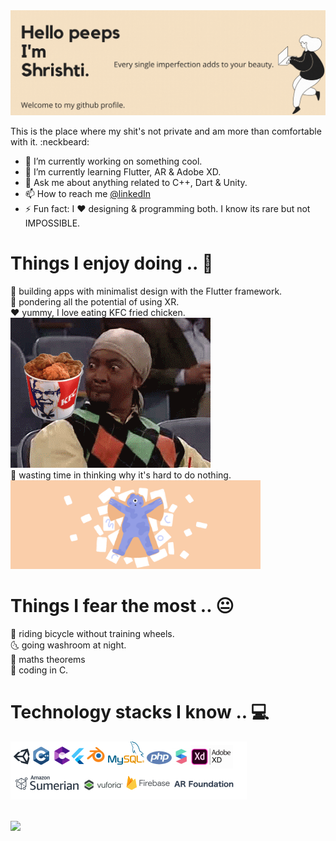 <img src="https://github.com/Popo1928/Popo1928/blob/master/cover.gif" />

This is the place where my shit's not private and am more than comfortable with it. :neckbeard:
- 🔭 I’m currently working on something cool.
- 🌱 I’m currently learning Flutter, AR & Adobe XD.
- 💬 Ask me about anything related to C++, Dart & Unity.
- 📫 How to reach me [@linkedIn](https://www.linkedin.com/in/shrishti-singh-40043b105/)
- ⚡ Fun fact: I :heart: designing & programming both. I know its rare but not IMPOSSIBLE.


# Things I enjoy doing .. :see_no_evil:

  :iphone:  building apps with minimalist design with the Flutter framework.<br>
  :thought_balloon: pondering all the potential of using XR. <br>
  :heart: yummy, I love eating KFC fried chicken. <br> <img src="https://github.com/Popo1928/Popo1928/blob/master/kfc.gif" /> <br>
  :shit: wasting time in thinking why it's hard to do nothing. <br> <img src="https://github.com/Popo1928/Popo1928/blob/master/productivity_hero.gif" width="400" />
  
# Things I fear the most .. :neutral_face: 

  :bicyclist:  riding bicycle without training wheels.<br>
  :last_quarter_moon_with_face:   going washroom at night.<br>
  :page_with_curl:   maths theorems <br>
  :eyes:  coding in C.
  
# Technology stacks I know ..  :computer:

<img src="https://github.com/Popo1928/Popo1928/blob/master/technologies.PNG" />

<br>
<br>

![](https://komarev.com/ghpvc/?username=your-github-username&color=blue&style=flat-square&label=PROFILE+VIEWS+⚡)



<!--
<p align="center">
<img src="https://github.com/wanderindev/wanderindev/blob/master/assets/about-cover.png" />
<b>Leisurely exploring the software development world</b>
</p>
<p align="center">&nbsp;</p>
<p align="center">&nbsp;</p>


# Hello:wave:, and welcome to my GitHub profile!


Hi! I'm **Javier Feliu**, a **full-stack web developer** from Panama City, Panama.  I consider myself a *curious* and *self-directed* individual.  
These qualities make an excellent match for web development, which requires mastering the basics while staying on top of constantly changing trends.

## What's my development setup?

-   :computer: My laptop runs on **Windows 10 Pro**
-   :man_technologist: For my terminal, I user **Ubuntu 18.04** running on **WSL**.
-   :hammer_and_wrench: For IDEs, I use **PyCharm**, **WebStorm**, and **DataGrip** for back-end, front-end, and database work, respectively. I also use **Postman** when working on RESTful APIs.
-   :whale: For containerization, I use **Docker**.
-   :elephant: For databases, I mainly use **PostgreSQL**.
-   :ocean: Currently, I deploy all my projects to a **Kubernetes** cluster running on **DigitalOcean**.

## What's my typical coding day?

-   :snake: If working on a back-end, I would most likely be coding a RESTful API to perform CRUD on a PostgreSQL database. I would use **Python** with **Flask**, **SQLAlchemy**, **Marshmallow**, **JWT-Extended**, and **UnitTest**.
-   :cup_with_straw: If working on a front-end, I would most likely use **jQuery** for DOM manipulation, **Nunjucks** for templating, **Bulma** for styling, and **Gulp** for workflow automation.

## What am I working on?

-   :muscle: I'm coding a RESTful API for a **multitenant online store**. Check out the repository [here](https://github.com/wanderindev/igshop-api).

## What am I blogging about?

-   :bulb: I'm working on a series of articles exploring the topic of **relational database design for full-stack developers**.
-   :dart: Visit my blog, **Wander In Dev**, [here](https://wanderin.dev).
<p align="center">
<img src="https://github.com/wanderindev/wanderindev/blob/master/assets/logo-primary.png" />
</p>

## What am I currently learning?

-  :date: I'm reading the **Kendo UI** [documentation](https://docs.telerik.com/kendo-ui/introduction). I will be using its components for the multitenant online store front-end.
-  :loud_sound: I'm also going over a **React** [course](https://www.udemy.com/course/react-the-complete-guide-incl-redux/) on Udemy.

## Some helpful resources

-  🐕 [Flask Web Development](https://www.amazon.com/Flask-Web-Development-Developing-Applications-dp-1491991739/dp/1491991739/ref=mt_other?_encoding=UTF8&me=&qid=1596075644) is a great hands-on book by [Miguel Grinberg](https://www.linkedin.com/in/miguelgrinberg/) on building a web application using Flask.  It covers everything, from creating a virtual environment to application deployment.  I use Flask a lot, and I often refer to this book.  Miguel's [blog](https://blog.miguelgrinberg.com/) is also a great source of information.
-  🐍 [Effective Python](https://www.amazon.com/Effective-Python-Specific-Software-Development/dp/0134853989/ref=sr_1_3?dchild=1&keywords=effective+python&qid=1596076710&s=books&sr=1-3) by [Brett Slatkin](https://www.linkedin.com/in/bslatkin/) is a great book full of advice that will help anyone write better Python code.  The book contains a bunch of self-contained lessons that shine a light into the language strengths and expressiveness.  It is truly excellent! 
-  🦈 [Essential SQLAlchemy](https://www.amazon.com/s?k=essential+sqlalchemy&i=stripbooks&crid=2XVVALUOWYFOM&sprefix=essential+sql%2Cstripbooks%2C243&ref=nb_sb_ss_i_1_13) by [Jason Myers](https://www.linkedin.com/in/jasonamyers/) and [Rick Copeland](https://www.linkedin.com/in/rickcopeland/) covers everything you need to know about this useful library in less than 200 pages, including the SQLALchemy core, the SQLAlchemy ORM, Alembic, and a short cookbook.
-  🐘 [Six-Step Relational Database Design](https://www.amazon.com/Six-Step-Relational-Database-Design-development/dp/1481942727/ref=sr_1_1?dchild=1&keywords=six+step+relational+database+design&qid=1587265197&sr=8-1) by [Fidel A. Captain](https://www.fidelcaptain.com/) is an excellent practical book.  It covers the entire database design process from studying the customer's requirements to design implementation.  To illustrate each design step, the author uses three case studies of different degrees of complexity.

## Let's connect!

-   :handshake: To learn more about my journey, visit my LinkedIn [profile](https://www.linkedin.com/in/javierfeliu/), and let's connect. I'm always happy to chat with fellow developers.
-   :baby_chick: You may also get in touch via Twitter at [@JavierFeliuA](https://twitter.com/JavierFeliuA).
-   :mailbox: Visit my blog's [contact](https://wanderin.dev/contact/) page for other ways to  reach me.


**Popo1928/Popo1928** is a ✨ _special_ ✨ repository because its `README.md` (this file) appears on your GitHub profile.

Here are some ideas to get you started:

- 🔭 I’m currently working on ...
- 🌱 I’m currently learning ...
- 👯 I’m looking to collaborate on ...
- 🤔 I’m looking for help with ...
- 💬 Ask me about ...
- 📫 How to reach me: ...
- 😄 Pronouns: ...
- ⚡ Fun fact: ...
-->

